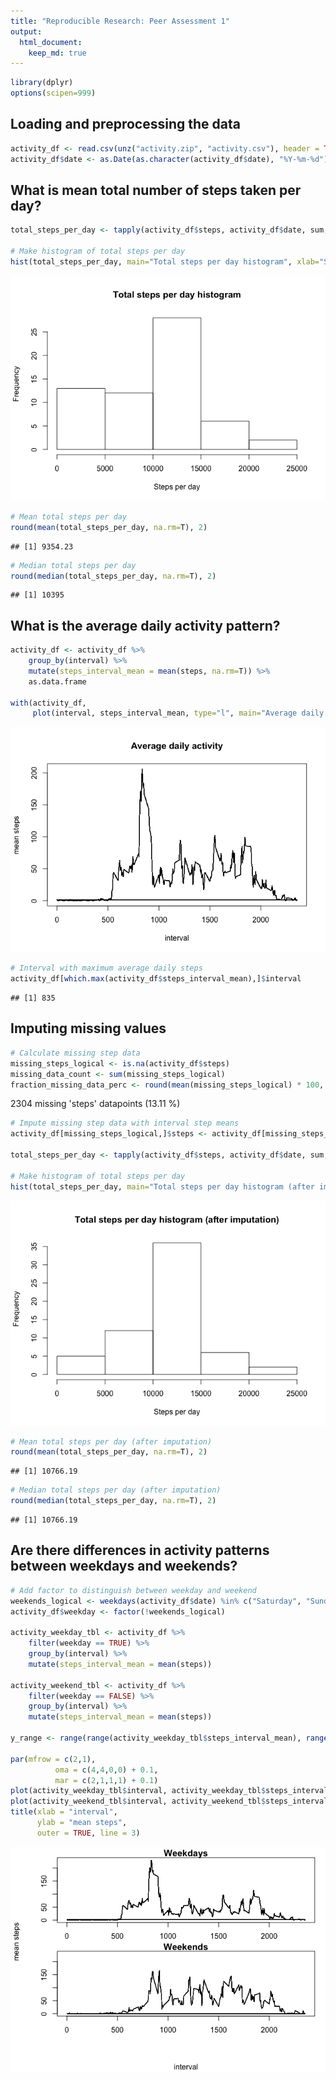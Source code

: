 ```yaml
---
title: "Reproducible Research: Peer Assessment 1"
output: 
  html_document:
    keep_md: true
---
```



```r
library(dplyr)
options(scipen=999)
```

## Loading and preprocessing the data

```r
activity_df <- read.csv(unz("activity.zip", "activity.csv"), header = T, na.strings = "NA")
activity_df$date <- as.Date(as.character(activity_df$date), "%Y-%m-%d")
```


## What is mean total number of steps taken per day?

```r
total_steps_per_day <- tapply(activity_df$steps, activity_df$date, sum, na.rm=T)

# Make histogram of total steps per day
hist(total_steps_per_day, main="Total steps per day histogram", xlab="Steps per day")
```

![](PA1_template_files/figure-html/unnamed-chunk-3-1.png)<!-- -->

```r
# Mean total steps per day
round(mean(total_steps_per_day, na.rm=T), 2)
```

```
## [1] 9354.23
```

```r
# Median total steps per day
round(median(total_steps_per_day, na.rm=T), 2)
```

```
## [1] 10395
```


## What is the average daily activity pattern?

```r
activity_df <- activity_df %>%
    group_by(interval) %>%
    mutate(steps_interval_mean = mean(steps, na.rm=T)) %>%
    as.data.frame

with(activity_df,
     plot(interval, steps_interval_mean, type="l", main="Average daily activity", ylab="mean steps"))
```

![](PA1_template_files/figure-html/average_daily_activity-1.png)<!-- -->

```r
# Interval with maximum average daily steps
activity_df[which.max(activity_df$steps_interval_mean),]$interval
```

```
## [1] 835
```

## Imputing missing values

```r
# Calculate missing step data
missing_steps_logical <- is.na(activity_df$steps)
missing_data_count <- sum(missing_steps_logical)
fraction_missing_data_perc <- round(mean(missing_steps_logical) * 100, 2)
```

2304 missing 'steps' datapoints (13.11 %)


```r
# Impute missing step data with interval step means
activity_df[missing_steps_logical,]$steps <- activity_df[missing_steps_logical,]$steps_interval_mean

total_steps_per_day <- tapply(activity_df$steps, activity_df$date, sum, na.rm=T)

# Make histogram of total steps per day
hist(total_steps_per_day, main="Total steps per day histogram (after imputation)", xlab="Steps per day")
```

![](PA1_template_files/figure-html/unnamed-chunk-5-1.png)<!-- -->

```r
# Mean total steps per day (after imputation)
round(mean(total_steps_per_day, na.rm=T), 2)
```

```
## [1] 10766.19
```

```r
# Median total steps per day (after imputation)
round(median(total_steps_per_day, na.rm=T), 2)
```

```
## [1] 10766.19
```

## Are there differences in activity patterns between weekdays and weekends?

```r
# Add factor to distinguish between weekday and weekend
weekends_logical <- weekdays(activity_df$date) %in% c("Saturday", "Sunday")
activity_df$weekday <- factor(!weekends_logical)

activity_weekday_tbl <- activity_df %>% 
    filter(weekday == TRUE) %>%
    group_by(interval) %>%
    mutate(steps_interval_mean = mean(steps))

activity_weekend_tbl <- activity_df %>% 
    filter(weekday == FALSE) %>%
    group_by(interval) %>%
    mutate(steps_interval_mean = mean(steps))

y_range <- range(range(activity_weekday_tbl$steps_interval_mean), range(activity_weekend_tbl$steps_interval_mean))

par(mfrow = c(2,1),
          oma = c(4,4,0,0) + 0.1,
          mar = c(2,1,1,1) + 0.1)
plot(activity_weekday_tbl$interval, activity_weekday_tbl$steps_interval_mean, type="l", main="Weekdays", ylim=y_range, ylab="", xlab="")
plot(activity_weekend_tbl$interval, activity_weekend_tbl$steps_interval_mean, type="l", main="Weekends", ylim=y_range, ylab="", xlab="")
title(xlab = "interval",
      ylab = "mean steps",
      outer = TRUE, line = 3)
```

![](PA1_template_files/figure-html/unnamed-chunk-6-1.png)<!-- -->


